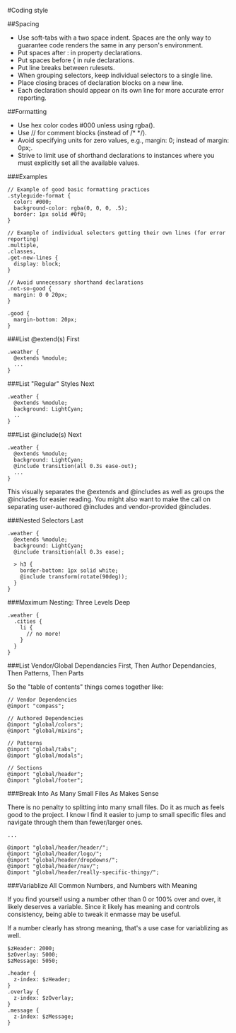 #Coding style

##Spacing

* Use soft-tabs with a two space indent. Spaces are the only way to guarantee code renders the same in any person's environment.
* Put spaces after : in property declarations.
* Put spaces before { in rule declarations.
* Put line breaks between rulesets.
* When grouping selectors, keep individual selectors to a single line.
* Place closing braces of declaration blocks on a new line.
* Each declaration should appear on its own line for more accurate error reporting.

##Formatting

* Use hex color codes #000 unless using rgba().
* Use // for comment blocks (instead of /* */).
* Avoid specifying units for zero values, e.g., margin: 0; instead of margin: 0px;.
* Strive to limit use of shorthand declarations to instances where you must explicitly set all the available values.

###Examples

    // Example of good basic formatting practices
    .styleguide-format {
      color: #000;
      background-color: rgba(0, 0, 0, .5);
      border: 1px solid #0f0;
    }

    // Example of individual selectors getting their own lines (for error reporting)
    .multiple,
    .classes,
    .get-new-lines {
      display: block;
    }

    // Avoid unnecessary shorthand declarations
    .not-so-good {
      margin: 0 0 20px;
    }

    .good {
      margin-bottom: 20px;
    }

###List @extend(s) First

    .weather {
      @extends %module;
      ...
    }

###List "Regular" Styles Next

    .weather {
      @extends %module;
      background: LightCyan;
      ..
    }

###List @include(s) Next

    .weather {
      @extends %module;
      background: LightCyan;
      @include transition(all 0.3s ease-out);
      ...
    }

This visually separates the @extends and @includes as well as groups the @includes for easier reading. You might also want to make the call on separating user-authored @includes and vendor-provided @includes.

###Nested Selectors Last

    .weather {
      @extends %module;
      background: LightCyan;
      @include transition(all 0.3s ease);

      > h3 {
        border-bottom: 1px solid white;
        @include transform(rotate(90deg));
      }
    }

###Maximum Nesting: Three Levels Deep

    .weather {
      .cities {
        li {
          // no more!
        }
      }
    }

###List Vendor/Global Dependancies First, Then Author Dependancies, Then Patterns, Then Parts

So the "table of contents" things comes together like:

    // Vendor Dependencies
    @import "compass";

    // Authored Dependencies
    @import "global/colors";
    @import "global/mixins";

    // Patterns
    @import "global/tabs";
    @import "global/modals";

    // Sections
    @import "global/header";
    @import "global/footer";

###Break Into As Many Small Files As Makes Sense

There is no penalty to splitting into many small files. Do it as much as feels good to the project. I know I find it easier to jump to small specific files and navigate through them than fewer/larger ones.

    ...

    @import "global/header/header/";
    @import "global/header/logo/";
    @import "global/header/dropdowns/";
    @import "global/header/nav/";
    @import "global/header/really-specific-thingy/";

###Variablize All Common Numbers, and Numbers with Meaning

If you find yourself using a number other than 0 or 100% over and over, it likely deserves a variable. Since it likely has meaning and controls consistency, being able to tweak it enmasse may be useful.

If a number clearly has strong meaning, that's a use case for variablizing as well.

    $zHeader: 2000;
    $zOverlay: 5000;
    $zMessage: 5050;

    .header {
      z-index: $zHeader;
    }
    .overlay {
      z-index: $zOverlay;
    }
    .message {
      z-index: $zMessage;
    }
